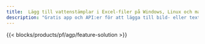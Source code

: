 ```yaml
---
title:  Lägg till vattenstämplar i Excel-filer på Windows, Linux och macOS
description: "Gratis app och API:er för att lägga till bild- eller textvattenstämplar på XLS-, XLSX- och ODS-filer"
---
```

{{< blocks/products/pf/agp/feature-solution >}} 

